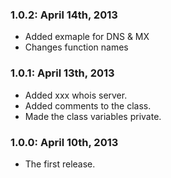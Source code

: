 ### 1.0.2: April 14th, 2013
* Added exmaple for DNS & MX
* Changes function names

### 1.0.1: April 13th, 2013
* Added xxx whois server.
* Added comments to the class.
* Made the class variables private.

### 1.0.0: April 10th, 2013
* The first release.
